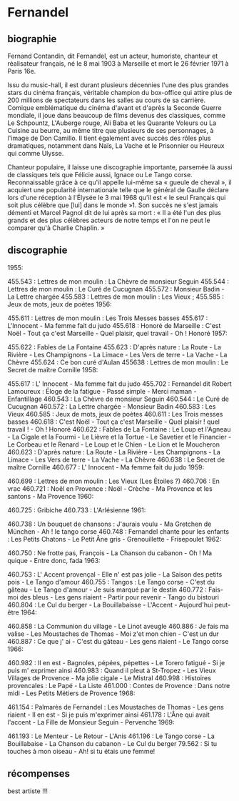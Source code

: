 # Fernandel

## biographie

Fernand Contandin, dit Fernandel, est un acteur, humoriste, chanteur et réalisateur français, né le 8 mai 1903 à Marseille et mort le 26 février 1971 à Paris 16e.

Issu du music-hall, il est durant plusieurs décennies l'une des plus grandes stars du cinéma français, véritable champion du box-office qui attire plus de 200 millions de spectateurs dans les salles au cours de sa carrière. Comique emblématique du cinéma d'avant et d'après la Seconde Guerre mondiale, il joue dans beaucoup de films devenus des classiques, comme Le Schpountz, L'Auberge rouge, Ali Baba et les Quarante Voleurs ou La Cuisine au beurre, au même titre que plusieurs de ses personnages, à l'image de Don Camillo. Il tient également avec succès des rôles plus dramatiques, notamment dans Naïs, La Vache et le Prisonnier ou Heureux qui comme Ulysse.

Chanteur populaire, il laisse une discographie importante, parsemée là aussi de classiques tels que Félicie aussi, Ignace ou Le Tango corse. Reconnaissable grâce à ce qu'il appelle lui-même sa « gueule de cheval », il acquiert une popularité internationale telle que le général de Gaulle déclare lors d'une réception à l'Élysée le 3 mai 1968 qu'il est « le seul Français qui soit plus célèbre que [lui] dans le monde »1. Son succès ne s'est jamais démenti et Marcel Pagnol dit de lui après sa mort : « Il a été l'un des plus grands et des plus célèbres acteurs de notre temps et l'on ne peut le comparer qu'à Charlie Chaplin. »

## discographie

1955:

455.543 : Lettres de mon moulin : La Chèvre de monsieur Seguin
455.544 : Lettres de mon moulin : Le Curé de Cucugnan
455.572 : Monsieur Badin - La Lettre chargée
455.583 : Lettres de mon moulin : Les Vieux ;
455.585 : Jeux de mots, jeux de poètes
1956:

455.611 : Lettres de mon moulin : Les Trois Messes basses
455.617 : L'Innocent - Ma femme fait du judo
455.618 : Honoré de Marseille : C'est Noël - Tout ça c'est Marseille - Quel plaisir, quel travail - Oh ! Honoré
1957:

455.622 : Fables de La Fontaine
455.623 : D'après nature : La Route - La Rivière - Les Champignons - La Limace - Les Vers de terre - La Vache - La Chèvre
455.624 : Ce bon curé d'Aulan
455638 : Lettres de mon moulin : Le Secret de maître Cornille
1958:

455.617 : L' Innocent - Ma femme fait du judo
455.702 : Fernandel dit Robert Lamoureux : Éloge de la fatigue - Passé simple - Merci maman - Enfantillage
460.543 : La Chèvre de monsieur Seguin
460.544 : Le Curé de Cucugnan
460.572 : La Lettre chargée - Monsieur Badin
460.583 : Les Vieux
460.585 : Jeux de mots, jeux de poètes
460.611 : Les Trois messes basses
460.618 : C'est Noël - Tout ça c'est Marseille - Quel plaisir ! quel travail ! - Oh ! Honoré
460.622 : Fables de La Fontaine : Le Loup et l'Agneau - La Cigale et la Fourmi - Le Lièvre et la Tortue - Le Savetier et le Financier - Le Corbeau et le Renard - Le Loup et le Chien - Le Lion et le Moucheron
460.623 : D'après nature : La Route - La Rivière - Les Champignons - La Limace - Les Vers de terre - La Vache - La Chèvre
460.638 : Le Secret de maître Cornille
460.677 : L' Innocent - Ma femme fait du judo
1959:

460.699 : Lettres de mon moulin : Les Vieux (Les Étoiles ?)
460.706 : En vrac
460.721 : Noël en Provence : Noël - Crèche - Ma Provence et les santons - Ma Provence
1960:

460.725 : Gribiche
460.733 : L'Arlésienne
1961:

460.738 : Un bouquet de chansons : J'aurais voulu - Ma Gretchen de München - Ah ! le tango corse
460.748 : Fernandel chante pour les enfants : Les Petits Chatons - Le Petit Âne gris - Grenouillette - Frisepoulet
1962:

460.750 : Ne frotte pas, François - La Chanson du cabanon - Oh ! Ma quique - Entre donc, fada
1963:

460.753 : L' Accent provençal - Elle n' est pas jolie - La Saison des petits pois - Le Tango d'amour
460.755 : Tangos : Le Tango corse - C'est du gâteau - Le Tango d'amour - Je suis marqué par le destin
460.772 : Fais-moi des bleus - Les gens riaient - Partir pour revenir - Tango du bistouri
460.804 : Le Cul du berger - La Bouillabaisse - L'Accent - Aujourd'hui peut-être
1964:

460.858 : La Communion du village - Le Linot aveugle
460.886 : Je fais ma valise - Les Moustaches de Thomas - Moi z'et mon chien - C'est un dur
460.887 : Ce que j' ai - C'est du gâteau - Les gens riaient - Le Tango corse
1966:

460.982 : Il en est - Bagnoles, pépées, pépettes - Le Torero fatigué - Si je puis m' exprimer ainsi
460.983 : Quand il pleut à St-Tropez - Les Vieux Villages de Provence - Ma jolie cigale - Le Mistral
460.998 : Histoires provencales : Le Papé - La Liste
461.000 : Contes de Provence : Dans notre midi - Les Petits Métiers de Provence
1968:

461.154 : Palmarès de Fernandel : Les Moustaches de Thomas - Les gens riaient - Il en est - Si je puis m'exprimer ainsi
461.178 : L'Âne qui avait l'accent - La Fille de Monsieur Seguin - Pervenche
1969:

461.193 : Le Menteur - Le Retour - L'Anis
461.196 : Le Tango corse - La Bouillabaise - La Chanson du cabanon - Le Cul du berger
79.562 : Si tu touches à mon oiseau - Ah! si tu étais une femme!

## récompenses

best artiste !!!